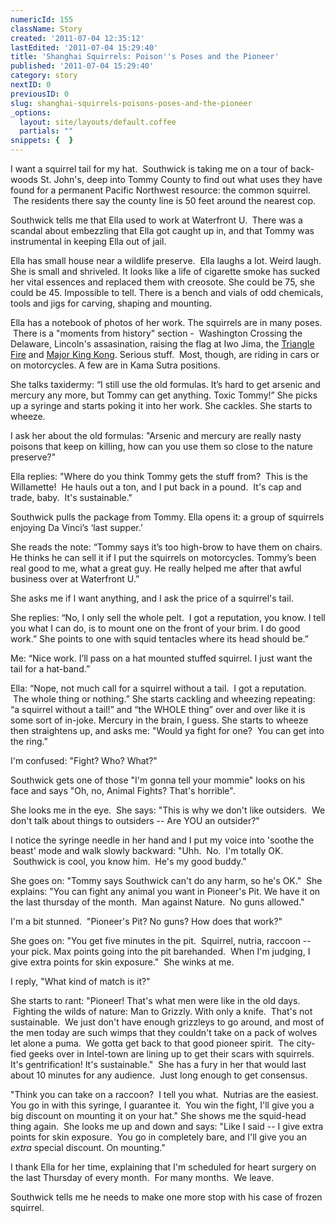 ```yaml
---
numericId: 155
className: Story
created: '2011-07-04 12:35:12'
lastEdited: '2011-07-04 15:29:40'
title: 'Shanghai Squirrels: Poison''s Poses and the Pioneer'
published: '2011-07-04 15:29:40'
category: story
nextID: 0
previousID: 0
slug: shanghai-squirrels-poisons-poses-and-the-pioneer
_options:
  layout: site/layouts/default.coffee
  partials: ""
snippets: {  }
---
```

I want a squirrel tail for my hat. &nbsp;Southwick is taking me on a tour of back-woods St. John's, deep into Tommy County to find out what uses they have found for a permanent Pacific Northwest resource: the common squirrel. &nbsp;The residents there say the county line is 50 feet around the nearest cop.

Southwick tells me that Ella used to work at Waterfront U. &nbsp;There was a scandal about embezzling that Ella got caught up in, and that Tommy was instrumental in keeping Ella out of jail.

Ella has small house near a wildlife preserve. &nbsp;Ella laughs a lot. Weird laugh. She is small and shriveled. It looks like a life of cigarette smoke has sucked her vital essences and replaced them with creosote. She could be 75, she could be 45. Impossible to tell. There is a bench and vials of odd chemicals, tools and jigs for carving, shaping and mounting.

Ella has a notebook of photos of her work. The squirrels are in many poses. &nbsp;There is a &quot;moments from history&quot; section - &nbsp;Washington Crossing the Delaware, Lincoln's assasination, raising the flag at Iwo Jima, the [Triangle Fire][0] and [Major King Kong][1]. Serious stuff.&nbsp;&nbsp;Most, though, are riding in cars or on motorcycles. A few are in Kama Sutra positions.&nbsp;

She talks taxidermy: &ldquo;I still use the old formulas. It&rsquo;s hard to get arsenic and mercury any more, but Tommy can get anything. Toxic Tommy!&rdquo; She picks up a syringe and starts poking it into her work. She cackles. She starts to wheeze.

I ask her about the old formulas: &quot;Arsenic and mercury are really nasty poisons that keep on killing, how can you use them so close to the nature preserve?&quot;

Ella replies: &quot;Where do you think Tommy gets the stuff from? &nbsp;This is the Willamette! &nbsp;He hauls out a ton, and I put back in a pound. &nbsp;It's cap and trade, baby. &nbsp;It's sustainable.&quot;&nbsp;

Southwick pulls the package from Tommy. Ella opens it: a group of squirrels enjoying Da Vinci&rsquo;s &lsquo;last supper.&rsquo;

She reads the note: &ldquo;Tommy says it&rsquo;s too high-brow to have them on chairs. He thinks he can sell it if I put the squirrels on motorcycles. Tommy&rsquo;s been real good to me, what a great guy. He really helped me after that awful business over at Waterfront U.&rdquo;

She asks me if I want anything, and I ask the price of a squirrel's tail.

She replies:&nbsp;&ldquo;No, I only sell the whole pelt. &nbsp;I got a reputation, you know. I tell you what I can do, is to mount one on the front of your brim. I do good work.&rdquo; She points to one with squid tentacles where its head should be.&rdquo;

Me: &ldquo;Nice work. I&rsquo;ll pass on a hat mounted stuffed squirrel. I just want the tail for a hat-band.&rdquo;

Ella: &ldquo;Nope, not much call for a squirrel without a tail. &nbsp;I got a reputation. &nbsp;The whole thing or nothing.&rdquo; She starts cackling and wheezing repeating: &ldquo;a squirrel without a tail!&rdquo; and &ldquo;the WHOLE thing&rdquo; over and over like it is some sort of in-joke. Mercury in the brain, I guess. She starts to wheeze then straightens up, and asks me: &quot;Would ya fight for one? &nbsp;You can get into the ring.&quot;

I'm confused: &quot;Fight? Who? What?&quot;

Southwick gets one of those &quot;I'm gonna tell your mommie&quot; looks on his face and says &quot;Oh, no, Animal Fights? That's horrible&quot;.

She looks me in the eye. &nbsp;She says: &quot;This is why we don't like outsiders. &nbsp;We don't talk about things to outsiders -- Are YOU an outsider?&quot;

I notice the syringe needle in her hand and I put my voice into 'soothe the beast' mode and walk slowly backward: &quot;Uhh. &nbsp;No. &nbsp;I'm totally OK. &nbsp;Southwick is cool, you know him. &nbsp;He's my good buddy.&quot;&nbsp;&nbsp;

She goes on: &quot;Tommy says Southwick can't do any harm, so he's OK.&quot; &nbsp;She explains: &quot;You can fight any animal you want in Pioneer's Pit. We have it on the last thursday of the month. &nbsp;Man against Nature. &nbsp;No guns allowed.&quot;

I'm a bit stunned. &nbsp;&quot;Pioneer's Pit?&nbsp;No guns? How does that work?&quot;

She goes on: &quot;You get five minutes in the pit. &nbsp;Squirrel, nutria, raccoon -- your pick. Max points going into the pit barehanded. &nbsp;When I'm judging, I give extra points for skin exposure.&quot; &nbsp;She winks at me.

I reply, &quot;What kind of match is it?&quot;

She starts to rant: &quot;Pioneer! That's what men were like in the old days. &nbsp;Fighting the wilds of nature: Man to Grizzly. With only a knife. &nbsp;That's not sustainable. &nbsp;We just don't have enough grizzleys to go around, and most of the men today are such wimps that they couldn't take on a pack of wolves let alone a puma. &nbsp;We gotta get back to that good pioneer spirit. &nbsp;The city-fied geeks over in Intel-town are lining up to get their scars with squirrels. It's gentrification! It's sustainable.&quot; &nbsp;She has a fury in her that would last about 10 minutes for any audience. &nbsp;Just long enough to get consensus.

&quot;Think you can take on a raccoon? &nbsp;I tell you what. &nbsp;Nutrias are the easiest. You go in with this syringe, I guarantee it. &nbsp;You win the fight, I'll give you a big discount on mounting it on your hat.&quot; She shows me the squid-head thing again. &nbsp;She looks me up and down and says: &quot;Like I said -- I give extra points for skin exposure. &nbsp;You go in completely bare, and I'll give you an _extra_ special discount. On mounting.&quot;

I thank Ella for her time, explaining that I'm scheduled for heart surgery on the last Thursday of every month. &nbsp;For many months. &nbsp;We leave.

Southwick tells me he needs to make one more stop with his case of frozen squirrel.

[0]: http://en.wikipedia.org/wiki/Triangle_Shirtwaist_Factory_fire
[1]: http://www.youtube.com/watch?v=wcW_Ygs6hm0